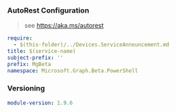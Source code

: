 ### AutoRest Configuration

> see https://aka.ms/autorest

``` yaml
require:
  - $(this-folder)/../Devices.ServiceAnnouncement.md
title: $(service-name)
subject-prefix: ''
prefix: MgBeta
namespace: Microsoft.Graph.Beta.PowerShell
```

### Versioning

``` yaml
module-version: 1.9.6
```
